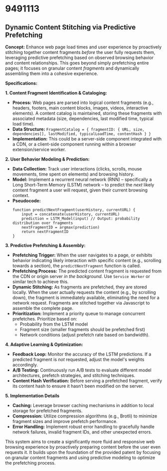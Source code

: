 # 9491113

## Dynamic Content Stitching via Predictive Prefetching

**Concept:** Enhance web page load times and user experience by proactively stitching together content fragments *before* the user fully requests them, leveraging predictive prefetching based on observed browsing behavior and content relationships. This goes beyond simply prefetching entire pages; it focuses on granular content *fragments* and dynamically assembling them into a cohesive experience.

**Specifications:**

**1. Content Fragment Identification & Cataloging:**

*   **Process:** Web pages are parsed into logical content fragments (e.g., headers, footers, main content blocks, images, videos, interactive elements). A content catalog is maintained, storing these fragments with associated metadata (size, dependencies, last modified time, typical load time).
*   **Data Structure:**  `FragmentCatalog = { fragmentID: { URL, size, dependencies[], lastModified, typicalLoadTime, contentHash } }`
*   **Implementation:** This could be a server-side component integrated with a CDN, or a client-side component running within a browser extension/service worker.

**2. User Behavior Modeling & Prediction:**

*   **Data Collection:** Track user interactions (clicks, scrolls, mouse movements, time spent on elements) and browsing history.
*   **Model:** Implement a recurrent neural network (RNN) – specifically a Long Short-Term Memory (LSTM) network – to predict the *next* likely content fragment a user will request, given their current browsing context.
*   **Pseudocode:**
    ```
    function predictNextFragment(userHistory, currentURL) {
        input = concatenate(userHistory, currentURL)
        prediction = LSTM_Model(input) // Output: probability distribution over fragments
        nextFragmentID = argmax(prediction)
        return nextFragmentID
    }
    ```

**3. Predictive Prefetching & Assembly:**

*   **Prefetching Trigger:**  When the user navigates to a page, or exhibits behavior indicating likely interaction with specific content (e.g., scrolling towards a section), the `predictNextFragment` function is called.
*   **Prefetching Process:** The predicted content fragment is requested from the CDN or origin server *in the background*.  Use `Service Worker` or similar tech to achieve this.
*   **Dynamic Stitching:** As fragments are prefetched, they are stored locally. When the user actually requests the content (e.g., by scrolling down), the fragment is immediately available, eliminating the need for a network request. Fragments are stitched together via Javascript to assemble the complete page.
*   **Prioritization:** Implement a priority queue to manage concurrent prefetches.  Prioritize based on:
    *   Probability from the LSTM model
    *   Fragment size (smaller fragments should be prefetched first)
    *   Network conditions (adjust prefetch rate based on bandwidth).

**4. Adaptive Learning & Optimization:**

*   **Feedback Loop:** Monitor the accuracy of the LSTM predictions. If a predicted fragment is *not* requested, adjust the model's weights accordingly.
*   **A/B Testing:** Continuously run A/B tests to evaluate different model architectures, prefetch strategies, and stitching techniques.
*   **Content Hash Verification:** Before serving a prefetched fragment, verify its content hash to ensure it hasn’t been modified on the server.

**5.  Implementation Details**

*   **Caching:** Leverage browser caching mechanisms in addition to local storage for prefetched fragments.
*   **Compression:** Utilize compression algorithms (e.g., Brotli) to minimize fragment sizes and improve prefetch performance.
*   **Error Handling:** Implement robust error handling to gracefully handle network failures, invalid fragment IDs, and other unexpected errors.



This system aims to create a significantly more fluid and responsive web browsing experience by proactively preparing content before the user even requests it. It builds upon the foundation of the provided patent by focusing on granular content fragments and using predictive modeling to optimize the prefetching process.
